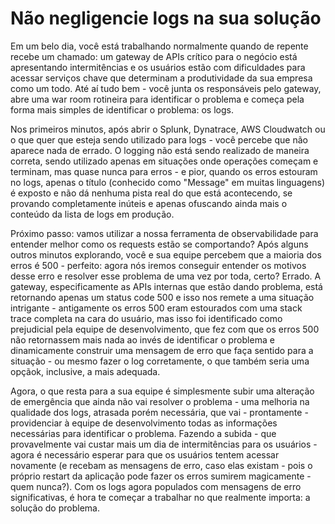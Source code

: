 # Não negligencie logs na sua solução

Em um belo dia, você está trabalhando normalmente quando de repente recebe um chamado: um gateway de APIs crítico para o negócio está apresentando intermitências e os usuários estão com dificuldades para acessar serviços chave que determinam a produtividade da sua empresa como um todo. Até aí tudo bem - você junta os responsáveis pelo gateway, abre uma war room rotineira para identificar o problema e começa pela forma mais simples de identificar o problema: os logs.

Nos primeiros minutos, após abrir o Splunk, Dynatrace, AWS Cloudwatch ou o que quer que esteja sendo utilizado para logs - você percebe que não aparece nada de errado. O logging não está sendo realizado de maneira correta, sendo utilizado apenas em situações onde operações começam e terminam, mas quase nunca para erros - e pior, quando os erros estouram no logs, apenas o título (conhecido como "Message" em muitas linguagens) é exposto e não dá nenhuma pista real do que está acontecendo, se provando completamente inúteis e apenas ofuscando ainda mais o conteúdo da lista de logs em produção.

Próximo passo: vamos utilizar a nossa ferramenta de observabilidade para entender melhor como os requests estão se comportando? Após alguns outros minutos explorando, você e sua equipe percebem que a maioria dos erros é 500 - perfeito: agora nós iremos conseguir entender os motivos desse erro e resolver esse problema de uma vez por toda, certo? Errado. A gateway, especificamente as APIs internas que estão dando problema, está retornando apenas um status code 500 e isso nos remete a uma situação intrigante - antigamente os erros 500 eram estourados com uma stack trace completa na cara do usuário, mas isso foi identificado como prejudicial pela equipe de desenvolvimento, que fez com que os erros 500 não retornassem mais nada ao invés de identificar o problema e dinamicamente construir uma mensagem de erro que faça sentido para a situação - ou mesmo fazer o log corretamente, o que também seria uma opçãok, inclusive, a mais adequada.

Agora, o que resta para a sua equipe é simplesmente subir uma alteração de emergência que ainda não vai resolver o problema - uma melhoria na qualidade dos logs, atrasada porém necessária, que vai - prontamente - providenciar à equipe de desenvolvimento todas as informações necessárias para identificar o problema. Fazendo a subida - que provavelmente vai custar mais um dia de intermitências para os usuários - agora é necessário esperar para que os usuários tentem acessar novamente (e recebam as mensagens de erro, caso elas existam - pois o próprio restart da aplicação pode fazer os erros sumirem magicamente - quem nunca?). Com os logs agora populados com mensagens de erro significativas, é hora te começar a trabalhar no que realmente importa: a solução do problema.
